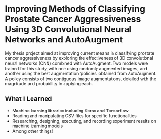 # Improving Methods of Classifying Prostate Cancer Aggressiveness Using 3D Convolutional Neural Networks and AutoAugment
My thesis project aimed at improving current means in classifying prostate cancer aggressiveness by exploring the effectiveness of  3D convolutional neural networks (CNN) combined with AutoAugment. Two models were trained for this study, with one using randomly augmented images, and another using the best augmentation ‘policies’ obtained from AutoAugment. A policy consists of two contiguous image augmentations, detailed with the magnitude and probability in applying each.

## What I Learned
- Machine learning libraries including Keras and Tensorflow
- Reading and manipulating CSV files for specific functionalities
- Researching, designing, executing, and recording experiment results on machine learning models
- Among other things!
